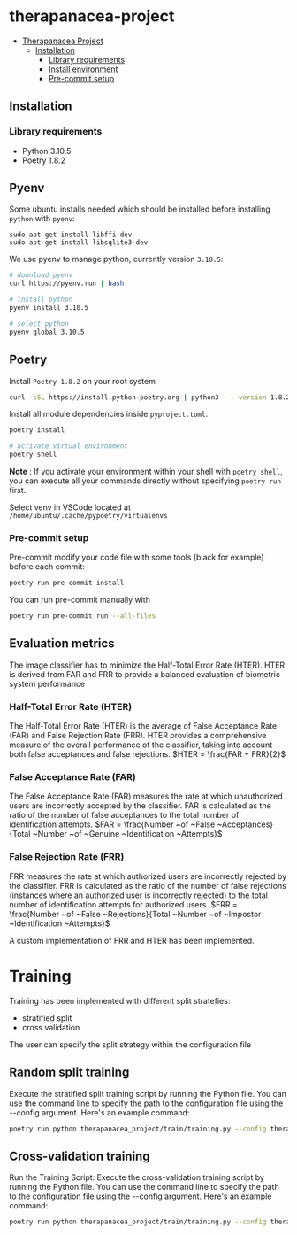 # therapanacea-project

- [Therapanacea Project](#therapanacea-project)
  - [Installation](#installation)
    - [Library requirements](#library-requirements)
    - [Install environment](#install-environment)
    - [Pre-commit setup](#pre-commit-setup)


## Installation

### Library requirements

- Python 3.10.5
- Poetry 1.8.2


## Pyenv
Some ubuntu installs needed which should be installed before installing `python` with `pyenv`:
```
sudo apt-get install libffi-dev
sudo apt-get install libsqlite3-dev
```

 We use pyenv to manage python, currently version `3.10.5`:
```bash
# download pyenv
curl https://pyenv.run | bash

# install python
pyenv install 3.10.5

# select python
pyenv global 3.10.5
```

## Poetry

Install `Poetry 1.8.2` on your root system
```bash
curl -sSL https://install.python-poetry.org | python3 - --version 1.8.2
```

Install all module dependencies inside `pyproject.toml`.

```bash
poetry install

# activate virtual environment
poetry shell
```

**Note** : If you activate your environment within your shell with `poetry shell`, you can execute all your commands directly without specifying `poetry run` first.

Select venv in VSCode located at `/home/ubuntu/.cache/pypoetry/virtualenvs`


### Pre-commit setup

Pre-commit modify your code file with some tools (black for example) before each commit:

```bash
poetry run pre-commit install
```

You can run pre-commit manually with

```bash
poetry run pre-commit run --all-files
```


## Evaluation metrics

The image classifier has to minimize the Half-Total Error Rate (HTER). HTER is derived from FAR and FRR to provide a balanced evaluation of biometric system performance

### Half-Total Error Rate (HTER)

The Half-Total Error Rate (HTER) is the average of False Acceptance Rate (FAR) and False Rejection Rate (FRR).
HTER provides a comprehensive measure of the overall performance of the classifier, taking into account both false acceptances and false rejections.
$HTER = \frac{FAR + FRR}{2}$

### False Acceptance Rate (FAR)

The False Acceptance Rate (FAR) measures the rate at which unauthorized users are incorrectly accepted by the classifier.
FAR is calculated as the ratio of the number of false acceptances to the total number of identification attempts.
$FAR = \frac{Number ~of ~False ~Acceptances}{Total ~Number ~of ~Genuine ~Identification ~Attempts}$

### False Rejection Rate (FRR)
FRR measures the rate at which authorized users are incorrectly rejected by the classifier.
FRR is calculated as the ratio of the number of false rejections (instances where an authorized user is incorrectly rejected) to the total number of identification attempts for authorized users.
$FRR = \frac{Number ~of ~False ~Rejections}{Total ~Number ~of ~Impostor ~Identification ~Attempts}$

A custom implementation of FRR and HTER has been implemented.

# Training

Training has been implemented with different split stratefies:
- stratified split
- cross validation

The user can specify the split strategy within the configuration file

## Random split training

Execute the stratified split training script by running the Python file. You can use the command line to specify the path to the configuration file using the --config argument. Here's an example command:

```bash
poetry run python therapanacea_project/train/training.py --config therapanacea_project/configs/training/stratified_split/training_resnet18.yaml
```

## Cross-validation training

Run the Training Script: Execute the cross-validation training script by running the Python file. You can use the command line to specify the path to the configuration file using the --config argument. Here's an example command:

```bash
poetry run python therapanacea_project/train/training.py --config therapanacea_project/configs/training/cross_validation/training_resnet18.yaml
```